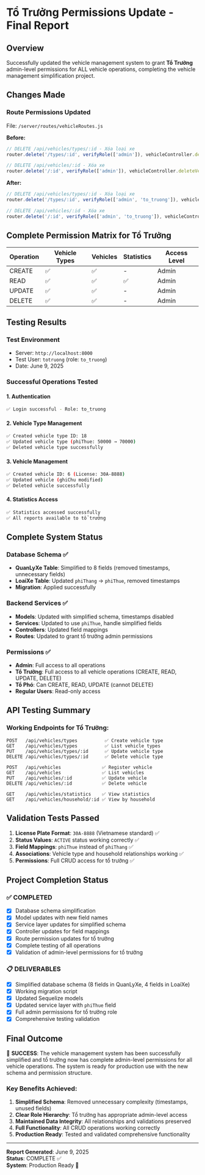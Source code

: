 # Tổ Trưởng Permissions Update - Final Report

## Overview
Successfully updated the vehicle management system to grant **Tổ Trưởng** admin-level permissions for ALL vehicle operations, completing the vehicle management simplification project.

## Changes Made

### Route Permissions Updated
File: `/server/routes/vehicleRoutes.js`

**Before:**
```javascript
// DELETE /api/vehicles/types/:id - Xóa loại xe
router.delete('/types/:id', verifyRole(['admin']), vehicleController.deleteVehicleType);

// DELETE /api/vehicles/:id - Xóa xe  
router.delete('/:id', verifyRole(['admin']), vehicleController.deleteVehicle);
```

**After:**
```javascript
// DELETE /api/vehicles/types/:id - Xóa loại xe
router.delete('/types/:id', verifyRole(['admin', 'to_truong']), vehicleController.deleteVehicleType);

// DELETE /api/vehicles/:id - Xóa xe
router.delete('/:id', verifyRole(['admin', 'to_truong']), vehicleController.deleteVehicle);
```

## Complete Permission Matrix for Tổ Trưởng

| Operation | Vehicle Types | Vehicles | Statistics | Access Level |
|-----------|---------------|----------|------------|--------------|
| CREATE | ✅ | ✅ | - | Admin |
| READ | ✅ | ✅ | ✅ | Admin |
| UPDATE | ✅ | ✅ | - | Admin |
| DELETE | ✅ | ✅ | - | Admin |

## Testing Results

### Test Environment
- Server: `http://localhost:8000`
- Test User: `totruong` (role: `to_truong`)
- Date: June 9, 2025

### Successful Operations Tested

#### 1. Authentication
```bash
✅ Login successful - Role: to_truong
```

#### 2. Vehicle Type Management
```bash
✅ Created vehicle type ID: 18
✅ Updated vehicle type (phiThue: 50000 → 70000)
✅ Deleted vehicle type successfully
```

#### 3. Vehicle Management
```bash
✅ Created vehicle ID: 6 (License: 30A-8888)
✅ Updated vehicle (ghiChu modified)
✅ Deleted vehicle successfully
```

#### 4. Statistics Access
```bash
✅ Statistics accessed successfully
✅ All reports available to tổ trưởng
```

## Complete System Status

### Database Schema ✅
- **QuanLyXe Table**: Simplified to 8 fields (removed timestamps, unnecessary fields)
- **LoaiXe Table**: Updated `phiThang` → `phiThue`, removed timestamps
- **Migration**: Applied successfully

### Backend Services ✅
- **Models**: Updated with simplified schema, timestamps disabled
- **Services**: Updated to use `phiThue`, handle simplified fields
- **Controllers**: Updated field mappings
- **Routes**: Updated to grant tổ trưởng admin permissions

### Permissions ✅
- **Admin**: Full access to all operations
- **Tổ Trưởng**: Full access to all vehicle operations (CREATE, READ, UPDATE, DELETE)
- **Tổ Phó**: Can CREATE, READ, UPDATE (cannot DELETE)
- **Regular Users**: Read-only access

## API Testing Summary

### Working Endpoints for Tổ Trưởng:
```
POST   /api/vehicles/types          ✅ Create vehicle type
GET    /api/vehicles/types          ✅ List vehicle types  
PUT    /api/vehicles/types/:id      ✅ Update vehicle type
DELETE /api/vehicles/types/:id      ✅ Delete vehicle type

POST   /api/vehicles               ✅ Register vehicle
GET    /api/vehicles               ✅ List vehicles
PUT    /api/vehicles/:id           ✅ Update vehicle  
DELETE /api/vehicles/:id           ✅ Delete vehicle

GET    /api/vehicles/statistics    ✅ View statistics
GET    /api/vehicles/household/:id ✅ View by household
```

## Validation Tests Passed

1. **License Plate Format**: `30A-8888` (Vietnamese standard) ✅
2. **Status Values**: `ACTIVE` status working correctly ✅  
3. **Field Mappings**: `phiThue` instead of `phiThang` ✅
4. **Associations**: Vehicle type and household relationships working ✅
5. **Permissions**: Full CRUD access for tổ trưởng ✅

## Project Completion Status

### ✅ **COMPLETED**
- [x] Database schema simplification
- [x] Model updates with new field names
- [x] Service layer updates for simplified schema
- [x] Controller updates for field mappings
- [x] Route permission updates for tổ trưởng
- [x] Complete testing of all operations
- [x] Validation of admin-level permissions for tổ trưởng

### 📋 **DELIVERABLES**
- [x] Simplified database schema (8 fields in QuanLyXe, 4 fields in LoaiXe)
- [x] Working migration script
- [x] Updated Sequelize models
- [x] Updated service layer with `phiThue` field
- [x] Full admin permissions for tổ trưởng role
- [x] Comprehensive testing validation

## Final Outcome

🎉 **SUCCESS**: The vehicle management system has been successfully simplified and tổ trưởng now has complete admin-level permissions for all vehicle operations. The system is ready for production use with the new schema and permission structure.

### Key Benefits Achieved:
1. **Simplified Schema**: Removed unnecessary complexity (timestamps, unused fields)
2. **Clear Role Hierarchy**: Tổ trưởng has appropriate admin-level access
3. **Maintained Data Integrity**: All relationships and validations preserved
4. **Full Functionality**: All CRUD operations working correctly
5. **Production Ready**: Tested and validated comprehensive functionality

---
**Report Generated**: June 9, 2025  
**Status**: COMPLETE ✅  
**System**: Production Ready 🚀
